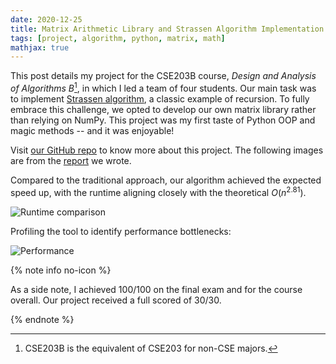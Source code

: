 ```yaml
---
date: 2020-12-25
title: Matrix Arithmetic Library and Strassen Algorithm Implementation
tags: [project, algorithm, python, matrix, math]
mathjax: true
---
```


This post details my project for the CSE203B course, _Design and Analysis of
Algorithms B_[^1], in which I led a team of four students. Our main task was to
implement [Strassen algorithm](https://notes.sghuang.com/strassen), a classic
example of recursion. To fully embrace this challenge, we opted to develop our
own matrix library rather than relying on NumPy. This project was my first taste
of Python OOP and magic methods -- and it was enjoyable!

<!-- more -->

Visit [our GitHub repo](https://github.com/sghuang19/cs203b-fa20) to know more
about this project. The following images are from the
[report](https://github.com/sghuang19/cs203b-fa20/blob/main/report/project-report.md)
we wrote.

Compared to the traditional approach, our algorithm achieved the expected speed
up, with the runtime aligning closely with the theoretical $O(n^{2.81})$.

![Runtime comparison](https://github.com/sghuang19/cs203b-fa20/raw/main/figures/runtime_4096.png)

Profiling the tool to identify performance bottlenecks:

![Performance](https://github.com/sghuang19/cs203b-fa20/raw/main/figures/call_multiplication_8192.png)

{% note info no-icon %}

As a side note, I achieved 100/100 on the final exam and for the course overall.
Our project received a full scored of 30/30.

{% endnote %}

[^1]: CSE203B is the equivalent of CSE203 for non-CSE majors.
